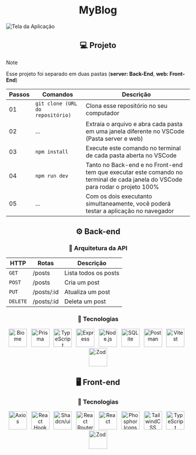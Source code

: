   <h1 align="center">MyBlog</h1>
  
  ![Tela da Aplicação](https://github.com/user-attachments/assets/9d0cb908-9442-45eb-bd85-2b044303bbf4)

  <h2 align="center"> 💻 Projeto</h2>
  
  > [!NOTE]
  > Esse projeto foi separado em duas pastas (<b>server: Back-End</b>, <b>web: Front-End</b>)

  | Passos | Comandos | Descrição |
  | --- | --- | --- |
  | 01 | `git clone (URL do repositório)` | Clona esse repositório no seu computador |
  | 02 | ... | Extraia o arquivo e abra cada pasta em uma janela diferente no VSCode (Pasta server e web) |
  | 03 |  `npm install` | Execute este comando no terminal de cada pasta aberta no VSCode |
  | 04 | `npm run dev` | Tanto no Back-end e no Front-end tem que executar este comando no terminal de cada janela do VSCode para rodar o projeto 100% |
  | 05 | ... | Com os dois executanto simultaneamente, você poderá testar a aplicação no navegador |

  <div align="center">
    
  ## ⚙️ Back-end

  ### 🔧 Arquitetura da API

  | HTTP | Rotas | Descrição |
  | --- | --- | --- |
  | `GET` | /posts | Lista todos os posts |
  | `POST` | /posts | Cria um post |
  | `PUT` | /posts/:id | Atualiza um post |
  | `DELETE` | /posts/:id | Deleta um post |

  ### 🚀 Tecnologias

  <img title="Biome" src="https://github.com/user-attachments/assets/ca50003f-5d35-4299-9474-30b305ae07cb" alt="Biome" width="50" /> &nbsp;
  <img title="PrismaORM" src="https://cdn.jsdelivr.net/gh/devicons/devicon@latest/icons/prisma/prisma-original.svg" alt="Prisma" width="50" /> &nbsp;
  <img title="TypeScript" src="https://cdn.jsdelivr.net/gh/devicons/devicon@latest/icons/typescript/typescript-original.svg" alt="TypeScript" width="50" /> &nbsp;
  <img title="Express" src="https://cdn.jsdelivr.net/gh/devicons/devicon@latest/icons/express/express-original.svg" alt="Express" width="50" /> &nbsp;
  <img title="Node.js" src="https://cdn.jsdelivr.net/gh/devicons/devicon@latest/icons/nodejs/nodejs-original.svg" alt="Node.js" width="50" /> &nbsp;
  <img title="SQLite" src="https://cdn.jsdelivr.net/gh/devicons/devicon@latest/icons/sqlite/sqlite-original.svg" alt="SQLite" width="50" /> &nbsp;
  <img title="Postman" src="https://cdn.jsdelivr.net/gh/devicons/devicon@latest/icons/postman/postman-original.svg" alt="Postman" width="50" /> &nbsp;
  <img title="Vitest" src="https://cdn.jsdelivr.net/gh/devicons/devicon@latest/icons/vitest/vitest-original.svg" alt="Vitest" width="50" /> &nbsp;
  <img title="Zod" src="https://github.com/user-attachments/assets/bb33ed33-2e91-473c-9494-41386bf5111f" alt="Zod" width="50" />

  ## 🖥️ Front-end

  ### 🚀 Tecnologias

  <img title="Axios" src="https://cdn.jsdelivr.net/gh/devicons/devicon@latest/icons/axios/axios-plain.svg" alt="Axios" width="50" /> &nbsp;
  <img title="React Hook Form" src="https://github.com/user-attachments/assets/913089a0-f8ca-47f1-9843-704163d3d270" alt="React Hook Form" width="50" /> &nbsp;
  <img title="Shadcn/ui" src="https://github.com/user-attachments/assets/d4faa79c-ae66-4fe5-adfe-377ddb62ee62" alt="Shadcn/ui" width="50" /> &nbsp;
  <img title="React Router Dom" src="https://cdn.jsdelivr.net/gh/devicons/devicon@latest/icons/reactrouter/reactrouter-original.svg" alt="React Router Dom" width="50" /> &nbsp;
  <img title="React" src="https://cdn.jsdelivr.net/gh/devicons/devicon@latest/icons/react/react-original.svg" alt="React" width="50" /> &nbsp;
  <img title="Phosphor Icons" src="https://github.com/user-attachments/assets/cbd58641-06df-4189-94be-beca9f428883" alt="Phosphor Icons" width="50" /> &nbsp;
  <img title="TailwindCSS" src="https://cdn.jsdelivr.net/gh/devicons/devicon@latest/icons/tailwindcss/tailwindcss-original.svg" alt="TailwindCSS" width="50" /> &nbsp;
  <img title="TypeScript" src="https://cdn.jsdelivr.net/gh/devicons/devicon@latest/icons/typescript/typescript-original.svg" alt="TypeScript" width="50" /> &nbsp;
  <img title="Zod" src="https://github.com/user-attachments/assets/bb33ed33-2e91-473c-9494-41386bf5111f" alt="Zod" width="50" />

  </div>
